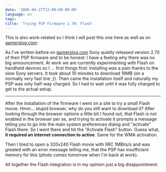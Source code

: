 ```yaml
---
date: '2006-04-27T12:00:00-00:00'
language: en
tags:
title: 'Trying PSP Firmware 2.70: Flash'
---
```



This is also work-related so I think I will post this one here as well as on [gamerslog.com](http://www.gamerslog.com):

As I've written before on [gamerslog.com](http://www.gamerslog.com/node/view/93/) Sony quietly released version 2.70 of their PSP firmware and to be honest: I have a feeling why there was no big announcement. At work we are currently experimenting with Flash on handheld devices so I ... first things first: Installing was a pain thanks to the slow Sony servers. It took about 10 minutes to download 19MB (on a normally very fast line ;)). Then came the installation itself and naturally my PSP was only half-way charged. So I had to wait until it was fully charged to get to the actual setup.



-------------------------------



After the installation of the firmware I went on a site to try a small Flash movie. Hmm... stupid browser, why do you still want to download it? After looking through the browser options a little bit I found out, that Flash is not enabled in the browser per se, and trying to activate it prompts a message telling you to go into the main system preferences dialog and "activate" Flash there. So I went there and hit the "Activate Flash" button. Guess what, __it required an internet connection to active__. Same for the WMA activation. 

Then I tried to open a 320x240 Flash movie with IIRC 1MBits/s and was greated with an error message telling me, that the PSP has insufficient memory for this (photo comes tomorrow when I'm back at work).

All together the Flash integration is in my opinion just a big disappointment.